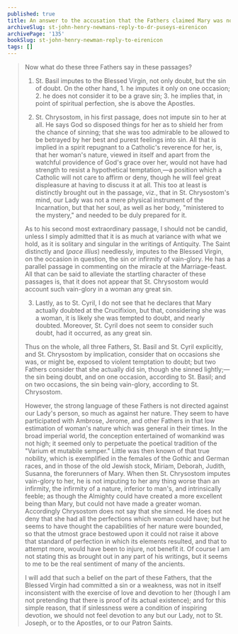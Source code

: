 ```yaml
---
published: true
title: An answer to the accusation that the Fathers claimed Mary was not sinless
archiveSlug: st-john-henry-newmans-reply-to-dr-puseys-eirenicon
archivePage: '135'
bookSlug: st-john-henry-newman-reply-to-eirenicon
tags: []
---
```


> Now what do these three Fathers say in these passages?
>
> 1. St. Basil imputes to the Blessed Virgin, not only doubt, but the sin of doubt. On the other hand, 1. he imputes it only on one occasion; 2. he does not consider it to be a grave sin; 3. he implies that, in point of spiritual perfection, she is above the Apostles.
>
> 2. St. Chrysostom, in his first passage, does not impute sin to her at all. He says God so disposed things for her as to shield her from the chance of sinning; that she was too admirable to be allowed to be betrayed by her best and purest feelings into sin. All that is implied in a spirit repugnant to a Catholic's reverence for her, is, that her woman's nature, viewed in itself and apart from the watchful providence of God's grace over her, would not have had strength to resist a hypothetical temptation,—a position which a Catholic will not care to affirm or deny, though he will feel great displeasure at having to discuss it at all. This too at least is distinctly brought out in the passage, viz., that in St. Chrysostom's mind, our Lady was not a mere physical instrument of the Incarnation, but that her soul, as well as her body, "ministered to the mystery," and needed to be duly prepared for it.
>
> As to his second most extraordinary passage, I should not be candid, unless I simply admitted that it is as much at variance with what we hold, as it is solitary and singular in the writings of Antiquity. The Saint distinctly and (*pace illius*) needlessly, imputes to the Blessed Virgin, on the occasion in question, the sin or infirmity of vain-glory. He has a parallel passage in commenting on the miracle at the Marriage-feast. All that can be said to alleviate the startling character of these passages is, that it does not appear that St. Chrysostom would account such vain-glory in a woman any great sin.
>
> 3. Lastly, as to St. Cyril, I do not see that he declares that Mary actually doubted at the Crucifixion, but that, considering she was a woman, it is likely she was tempted to doubt, and nearly doubted. Moreover, St. Cyril does not seem to consider such doubt, had it occurred, as any great sin.
>
> Thus on the whole, all three Fathers, St. Basil and St. Cyril explicitly, and St. Chrysostom by implication, consider that on occasions she was, or might be, exposed to violent temptation to doubt; but two Fathers consider that she actually did sin, though she sinned lightly;—the sin being doubt, and on one occasion, according to St. Basil; and on two occasions, the sin being vain-glory, according to St. Chrysostom.
>
> However, the strong language of these Fathers is not directed against our Lady's person, so much as against her nature. They seem to have participated with Ambrose, Jerome, and other Fathers in that low estimation of woman's nature which was general in their times. In the broad imperial world, the conception entertained of womankind was not high; it seemed only to perpetuate the poetical tradition of the "Varium et mutabile semper." Little was then known of that true nobility, which is exemplified in the females of the Gothic and German races, and in those of the old Jewish stock, Miriam, Deborah, Judith, Susanna, the forerunners of Mary. When then St. Chrysostom imputes vain-glory to her, he is not imputing to her any thing worse than an infirmity, the infirmity of a nature, inferior to man's, and intrinsically feeble; as though the Almighty could have created a more excellent being than Mary, but could not have made a greater woman. Accordingly Chrysostom does not say that she sinned. He does not deny that she had all the perfections which woman could have; but he seems to have thought the capabilities of her nature were bounded, so that the utmost grace bestowed upon it could not raise it above that standard of perfection in which its elements resulted, and that to attempt more, would have been to injure, not benefit it. Of course I am not stating this as brought out in any part of his writings, but it seems to me to be the real sentiment of many of the ancients.
>
> I will add that such a belief on the part of these Fathers, that the Blessed Virgin had committed a sin or a weakness, was not in itself inconsistent with the exercise of love and devotion to her (though I am not pretending that there is proof of its actual existence); and for this simple reason, that if sinlessness were a condition of inspiring devotion, we should not feel devotion to any but our Lady, not to St. Joseph, or to the Apostles, or to our Patron Saints.
